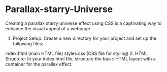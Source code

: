 # Parallax-starry-Universe
Creating a parallax starry universe effect using CSS is a captivating way to enhance the visual appeal of a webpage
1. Project Setup:
Create a new directory for your project and set up the following files:

index.html (main HTML file)
styles.css (CSS file for styling)
2. HTML Structure:
In your index.html file, structure the basic HTML layout with a container for the parallax effect.

